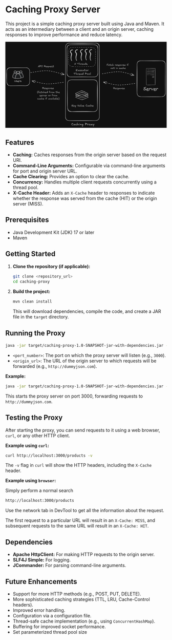 # Caching Proxy Server

This project is a simple caching proxy server built using Java and Maven. It acts as an intermediary between a client and an origin server, caching responses to improve performance and reduce latency.

![Alt text](./caching-proxy-diag.png)

## Features

*   **Caching:**  Caches responses from the origin server based on the request URI.
*   **Command-Line Arguments:** Configurable via command-line arguments for port and origin server URL.
*   **Cache Clearing:**  Provides an option to clear the cache.
*   **Concurrency:** Handles multiple client requests concurrently using a thread pool.
*   **X-Cache Header:** Adds an `X-Cache` header to responses to indicate whether the response was served from the cache (HIT) or the origin server (MISS).

## Prerequisites

*   Java Development Kit (JDK) 17 or later
*   Maven

## Getting Started

1.  **Clone the repository (if applicable):**

    ```bash
    git clone <repository_url>
    cd caching-proxy
    ```

2.  **Build the project:**

    ```bash
    mvn clean install
    ```

    This will download dependencies, compile the code, and create a JAR file in the `target` directory.

## Running the Proxy

```bash
java -jar target/caching-proxy-1.0-SNAPSHOT-jar-with-dependencies.jar --port <port_number> --origin <origin_url>

```

*   `<port_number>`:  The port on which the proxy server will listen (e.g., `3000`).
*   `<origin_url>`: The URL of the origin server to which requests will be forwarded (e.g., `http://dummyjson.com`).

**Example:**

```bash
java -jar target/caching-proxy-1.0-SNAPSHOT-jar-with-dependencies.jar --port 3000 --origin http://dummyjson.com
```

This starts the proxy server on port 3000, forwarding requests to `http://dummyjson.com`.



## Testing the Proxy

After starting the proxy, you can send requests to it using a web browser, `curl`, or any other HTTP client.

**Example using `curl`:**

```bash
curl http://localhost:3000/products -v
```

The `-v` flag in `curl` will show the HTTP headers, including the `X-Cache` header.

**Example using `browser`:**

Simply perform a normal search 

```bash
http://localhost:3000/products
```

Use the network tab in DevTool to get all the information about the request.

The first request to a particular URL will result in an `X-Cache: MISS`, and subsequent requests to the same URL will result in an `X-Cache: HIT`.

## Dependencies

*   **Apache HttpClient:**  For making HTTP requests to the origin server.
*   **SLF4J Simple:** For logging.
*   **JCommander:** For parsing command-line arguments.

## Future Enhancements

*   Support for more HTTP methods (e.g., POST, PUT, DELETE).
*   More sophisticated caching strategies (TTL, LRU, Cache-Control headers).
*   Improved error handling.
*   Configuration via a configuration file.
*   Thread-safe cache implementation (e.g., using `ConcurrentHashMap`).
*   Buffering for improved socket performance.
*   Set parameterized thread pool size
